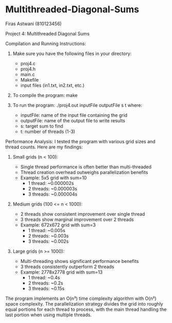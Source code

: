 # Multithreaded-Diagonal-Sums
Firas Astwani (810123456)

Project 4: Multithreaded Diagonal Sums

Compilation and Running Instructions:
1. Make sure you have the following files in your directory:
   - proj4.c
   - proj4.h
   - main.c
   - Makefile
   - input files (in1.txt, in2.txt, etc.)

2. To compile the program:
   make

3. To run the program:
   ./proj4.out inputFile outputFile s t
   where:
   - inputFile: name of the input file containing the grid
   - outputFile: name of the output file to write results
   - s: target sum to find
   - t: number of threads (1-3)

Performance Analysis:
I tested the program with various grid sizes and thread counts. Here are my findings:

1. Small grids (n < 100):
   - Single thread performance is often better than multi-threaded
   - Thread creation overhead outweighs parallelization benefits
   - Example: 5x5 grid with sum=10
     - 1 thread: ~0.000002s
     - 2 threads: ~0.000003s
     - 3 threads: ~0.000004s

2. Medium grids (100 <= n < 1000):
   - 2 threads show consistent improvement over single thread
   - 3 threads show marginal improvement over 2 threads
   - Example: 672x672 grid with sum=3
     - 1 thread: ~0.005s
     - 2 threads: ~0.003s
     - 3 threads: ~0.002s

3. Large grids (n >= 1000):
   - Multi-threading shows significant performance benefits
   - 3 threads consistently outperform 2 threads
   - Example: 2778x2778 grid with sum=13
     - 1 thread: ~0.4s
     - 2 threads: ~0.2s
     - 3 threads: ~0.15s

The program implements an O(n³) time complexity algorithm with O(n²) space complexity. The parallelization strategy divides the grid into roughly equal portions for each thread to process, with the main thread handling the last portion when using multiple threads. 
